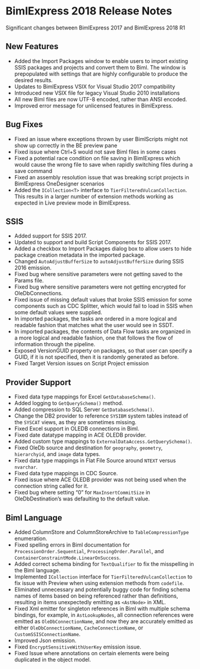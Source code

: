# BimlExpress 2018 Release Notes

Significant changes between BimlExpress 2017 and BimlExpress 2018 R1

## New Features

* Added the Import Packages window to enable users to import existing SSIS packages and projects and convert them to Biml.
    The window is prepopulated with settings that are highly configurable to produce the desired results.
* Updates to BimlExpress VSIX for Visual Studio 2017 compatibility
* Introduced new VSIX file for legacy Visual Studio 2010 installations
* All new Biml files are now UTF-8 encoded, rather than ANSI encoded.
* Improved error message for unlicensed features in BimlExpress.

## Bug Fixes

* Fixed an issue where exceptions thrown by user BimlScripts might not show up correctly in the BE preview pane
* Fixed issue where Ctrl+S would not save Biml files in some cases
* Fixed a potential race condition on file saving in BimlExpress which would cause the wrong file to save when rapidly switching files during a save command
* Fixed an assembly resolution issue that was breaking script projects in BimlExpress OneDesigner scenarios
* Added the `ICollection<T>` interface to `TierFilteredVulcanCollection`. This results in a larger number of extension methods working as expected in Live preview mode in BimlExpress.

## SSIS

* Added support for SSIS 2017.
* Updated to support and build Script Components for SSIS 2017.
* Added a checkbox to Import Packages dialog box to allow users to hide package creation metadata in the imported package.
* Changed `AutoAdjustBufferSize` to `autoAdjustBufferSize` during SSIS 2016 emission.
* Fixed bug where sensitive parameters were not getting saved to the Params file.
* Fixed bug where sensitive parameters were not getting encrypted for OleDbConnections.
* Fixed issue of missing default values that broke SSIS emission for some components such as CDC Splitter, which would fail to load in SSIS when some default values were supplied.
* In imported packages, the tasks are ordered in a more logical and readable fashion that matches what the user would see in SSDT.
* In imported packages, the contents of Data Flow tasks are organized in a more logical and readable fashion, one that follows the flow of information through the pipeline.
* Exposed VersionGUID property on packages, so that user can specify a GUID, if it is not specified, then it is randomly generated as before.
* Fixed Target Version issues on Script Project emission

## Provider Support

* Fixed data type mappings for Excel `GetDatabaseSchema()`.
* Added logging to `GetQuerySchema()` method.
* Added compression to SQL Server `GetDatabaseSchema()`.
* Change the DB2 provider to reference `SYSIBM` system tables instead of the `SYSCAT` views, as they are sometimes missing.
* Fixed Excel support in OLEDB connections in Biml.
* Fixed date datatype mapping in ACE OLEDB provider.
* Added custom type mappings to `ExternalDataAccess.GetQuerySchema()`.
* Fixed OleDb source and destination for `geography`, `geometry`, `hierarchyid`, and `image` data types.
* Fixed data type mappings in Flat File Source around `NTEXT` versus `nvarchar`.
* Fixed data type mappings in CDC Source.
* Fixed issue where ACE OLEDB provider was not being used when the connection string called for it.
* Fixed bug where setting “0” for `MaxInsertCommitSize` in OleDbDestination’s was defaulting to the default value. 

## Biml Language

* Added ColumnStore and ColumnStoreArchive to `TableCompressionType` enumeration.
* Fixed spelling errors in Biml documentation for `ProcessionOrder.Sequential`, `ProcessingOrder.Parallel`, and `ContainerConstraintMode.LinearOnSuccess`.
* Added correct schema binding for `TextQualifier` to fix the misspelling in the Biml language.
* Implemented `ICollection` interface for `TierFilteredVulcanCollection` to fix issue with Preview when using extension methods from `codefile`.
* Eliminated unnecessary and potentially buggy code for finding schema names of items based on being referenced rather than definitions, resulting in items unexpectedly emitting as `<AstNode>` in XML.
* Fixed Xml emitter for singleton references in Biml with multiple schema bindings, for example, in `AstLookupNodes`, all connection references were emitted as `OleDbConnectionName`, and now they are accurately emitted as either `OleDbConnectionName`, `CacheConnectionName`, or `CustomSSISConnectionName`.
* Improved Json emission.
* Fixed `EncryptSensitiveWithUserKey` emission issue.
* Fixed Issue where annotations on certain elements were being duplicated in the object model.
